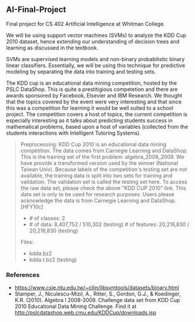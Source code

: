 <!--- 
Make sure to fill in the following information before submitting your
assignment. Your grade may be affected if you leave it blank!
File name: proposal.md
Author username(s): sanuk, sloaneat
Date: December 1, 2016
Submission name: Final Project Proposal 
-->
[//]: # (This is a comment)

## AI-Final-Project

Final project for CS 402 Artificial Intelligence at Whitman College.

We will be using support vector machines (SVMs) to analyze the KDD Cup 2010 dataset, hence extending our understanding of decision trees and learning as discussed in the textbook.

SVMs are supervised learning models and non-binary probabilistic binary linear classifiers. 
Essentially, we will be using this technique for predictive modeling by separating the data into training and testing sets.

The KDD cup is an educational data mining competition, hosted by the PSLC DataShop. 
This is quite a prestitigious competetion and there are awards sponsored by Facebook, Elsevier and IBM Research.
We thought that the topics covered by the event were very interesting and that since this was a competition for learning it would be well suited to a school project. 
The competition covers a host of topics, the current competition is especially interesting as it talks about predicting students success in mathematical problems, based upon a host of variables (collected from the students interactions with Intelligent Tutoring Systems). 



> Preprocessing: KDD Cup 2010 is an educational data mining competition. The data comes from Carnegie Learning and DataShop. This is the training set of the first problem: algebra_2008_2009. We have provide a transformed version used by the winner (National Taiwan Univ). Because labels of the competition's testing set are not available, the training data is split into two sets for training and validation. The validation set is called the testing set here. To access the raw data set, please check the above "KDD CUP 2010" link. This data set is only to be used for research purposes. Users please acknowledge the data is from Carnegie Learning and DataShop. [HFY10c]
>
> - \# of classes: 2
> - \# of data: 8,407,752 / 510,302 (testing)
>  \# of features: 20,216,830 / 20,216,830 (testing)
> 
> Files:
> 
> - kdda.bz2
> - kdda.t.bz2 (testing)



### References

- https://www.csie.ntu.edu.tw/~cjlin/libsvmtools/datasets/binary.html
- Stamper, J., Niculescu-Mizil, A., Ritter, S., Gordon, G.J., & Koedinger, K.R. (2010). Algebra I 2008-2009. Challenge data set from KDD Cup 2010 Educational Data Mining Challenge. Find it at http://pslcdatashop.web.cmu.edu/KDDCup/downloads.jsp
